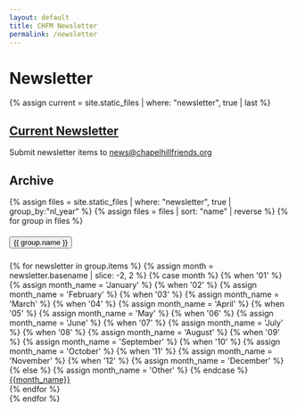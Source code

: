 ```yaml
---
layout: default
title: CHFM Newsletter
permalink: /newsletter
---
```


<div class="row px-auto">
  <div class="col-12"><h1>Newsletter</h1></div>
  <div class="col-12 col-md-9">
    {% assign current = site.static_files | where: "newsletter", true | last %}
    <h2 class="mt-1 mb-2"><a href="{{ site.baseurl }}{{ current.path}}" target="\_new">Current Newsletter</a></h2>
    <p><object class="d-none d-md-block" data="{{ site.baseurl }}{{ current.path }}" type="application/pdf" width="100%" height="600px" internalinstanceid="6"></object></p>
    <p>Submit newsletter items to <a href="mailto:news@chapelhillfriends.org">news@chapelhillfriends.org</a></p>
  </div>
  <div class="col col-md-3">
    <h2 class="mt-1 mb-2">Archive</h2>
    <div class="accordion" id="newsletterAccordion">
      {% assign files = site.static_files | where: "newsletter", true | group_by:"nl_year" %}
      {% assign files = files | sort: "name" | reverse %}
      {% for group in files %}
        <div class="card">
          <div class="card-header" id="heading-{{group.name}}">
            <h5 class="mb-0">
              <button class="btn btn-link" type="button" data-toggle="collapse" data-target="#year-{{ group.name }}" aria-expanded="true" aria-controls="{{ group.name }}">
                {{ group.name }}
              </button>
            </h5>
          </div> 
          <div id="year-{{ group.name }}" class="collapse" aria-labelledby="heading-{{group.name}}" data-parent="#newsletterAccordion">
            <div class="card-body">
              {% for newsletter in group.items %}
                {% assign month = newsletter.basename | slice: -2, 2 %}
                {% case month %}
                  {% when '01' %}
                    {% assign month_name = 'January' %}
                  {% when '02' %}
                    {% assign month_name = 'February' %}
                  {% when '03' %}
                    {% assign month_name = 'March' %}
                  {% when '04' %}
                    {% assign month_name = 'April' %}
                  {% when '05' %}
                    {% assign month_name = 'May' %}
                  {% when '06' %}
                    {% assign month_name = 'June' %}
                  {% when '07' %}
                    {% assign month_name = 'July' %}
                  {% when '08' %}
                    {% assign month_name = 'August' %}
                  {% when '09' %}
                    {% assign month_name = 'September' %}
                  {% when '10' %}
                    {% assign month_name = 'October' %}
                  {% when '11' %}
                    {% assign month_name = 'November' %}
                  {% when '12' %}
                    {% assign month_name = 'December' %}
                  {% else %}
                    {% assign month_name = 'Other' %}
                {% endcase %}
                <a href="{{ site.baseurl }}{{ newsletter.path }}">{{month_name}}</a><br />
              {% endfor %}
            </div>
          </div>
        </div>
      {% endfor %}
    </div>
  </div>
</div>